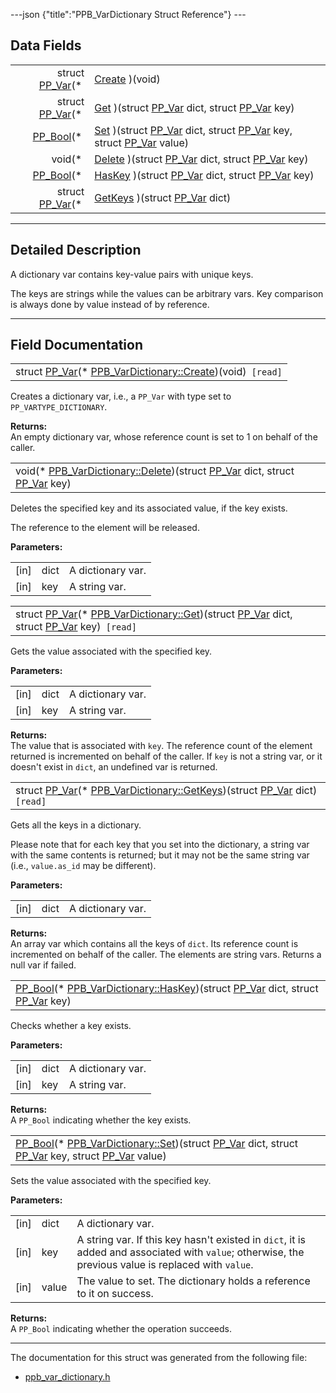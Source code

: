 ---json {"title":"PPB\_VarDictionary Struct Reference"} ---

Data Fields
-----------

<table><tbody><tr class="odd"><td style="text-align: right;">struct <a href="/docs/native-client/pepper_beta/c/struct_p_p___var/" class="el">PP_Var</a>(* </td><td><a href="/docs/native-client/pepper_beta/c/struct_p_p_b___var_dictionary__1__0#a1fad06939f6d2c711a319d6b984f45f5" class="el">Create</a> )(void)</td></tr><tr class="even"><td style="text-align: right;">struct <a href="/docs/native-client/pepper_beta/c/struct_p_p___var/" class="el">PP_Var</a>(* </td><td><a href="/docs/native-client/pepper_beta/c/struct_p_p_b___var_dictionary__1__0#ac078e850f04e097ee67cefc3a475ec77" class="el">Get</a> )(struct <a href="/docs/native-client/pepper_beta/c/struct_p_p___var/" class="el">PP_Var</a> dict, struct <a href="/docs/native-client/pepper_beta/c/struct_p_p___var/" class="el">PP_Var</a> key)</td></tr><tr class="odd"><td style="text-align: right;"><a href="/docs/native-client/pepper_beta/c/group___enums#ga4f272d99be14aacafe08dfd4ef830918" class="el">PP_Bool</a>(* </td><td><a href="/docs/native-client/pepper_beta/c/struct_p_p_b___var_dictionary__1__0#a8af80f44eaab36b5c8bc670be405dc21" class="el">Set</a> )(struct <a href="/docs/native-client/pepper_beta/c/struct_p_p___var/" class="el">PP_Var</a> dict, struct <a href="/docs/native-client/pepper_beta/c/struct_p_p___var/" class="el">PP_Var</a> key, struct <a href="/docs/native-client/pepper_beta/c/struct_p_p___var/" class="el">PP_Var</a> value)</td></tr><tr class="even"><td style="text-align: right;">void(* </td><td><a href="/docs/native-client/pepper_beta/c/struct_p_p_b___var_dictionary__1__0#a2df16916e3bd3ecc2de6e27100bb71db" class="el">Delete</a> )(struct <a href="/docs/native-client/pepper_beta/c/struct_p_p___var/" class="el">PP_Var</a> dict, struct <a href="/docs/native-client/pepper_beta/c/struct_p_p___var/" class="el">PP_Var</a> key)</td></tr><tr class="odd"><td style="text-align: right;"><a href="/docs/native-client/pepper_beta/c/group___enums#ga4f272d99be14aacafe08dfd4ef830918" class="el">PP_Bool</a>(* </td><td><a href="/docs/native-client/pepper_beta/c/struct_p_p_b___var_dictionary__1__0#a2b7c0b449352d77b0c36c2bdb270eb9a" class="el">HasKey</a> )(struct <a href="/docs/native-client/pepper_beta/c/struct_p_p___var/" class="el">PP_Var</a> dict, struct <a href="/docs/native-client/pepper_beta/c/struct_p_p___var/" class="el">PP_Var</a> key)</td></tr><tr class="even"><td style="text-align: right;">struct <a href="/docs/native-client/pepper_beta/c/struct_p_p___var/" class="el">PP_Var</a>(* </td><td><a href="/docs/native-client/pepper_beta/c/struct_p_p_b___var_dictionary__1__0#ab481ddec5b69bf964b63e859decc1e97" class="el">GetKeys</a> )(struct <a href="/docs/native-client/pepper_beta/c/struct_p_p___var/" class="el">PP_Var</a> dict)</td></tr></tbody></table>

------------------------------------------------------------------------

<span id="details" class="anchor" style="margin: 0;"></span>

Detailed Description
--------------------

A dictionary var contains key-value pairs with unique keys.

The keys are strings while the values can be arbitrary vars. Key comparison is always done by value instead of by reference.

------------------------------------------------------------------------

Field Documentation
-------------------

<span id="a1fad06939f6d2c711a319d6b984f45f5" class="anchor" style="margin: 0;"></span>

<table><tbody><tr class="odd"><td>struct <a href="/docs/native-client/pepper_beta/c/struct_p_p___var/" class="el">PP_Var</a>(* <a href="/docs/native-client/pepper_beta/c/struct_p_p_b___var_dictionary__1__0#a1fad06939f6d2c711a319d6b984f45f5" class="el">PPB_VarDictionary::Create</a>)(void)<code> [read]</code></td></tr></tbody></table>

Creates a dictionary var, i.e., a `PP_Var` with type set to `PP_VARTYPE_DICTIONARY`.

**Returns:**  
An empty dictionary var, whose reference count is set to 1 on behalf of the caller.

<span id="a2df16916e3bd3ecc2de6e27100bb71db" class="anchor" style="margin: 0;"></span>

<table><tbody><tr class="odd"><td>void(* <a href="/docs/native-client/pepper_beta/c/struct_p_p_b___var_dictionary__1__0#a2df16916e3bd3ecc2de6e27100bb71db" class="el">PPB_VarDictionary::Delete</a>)(struct <a href="/docs/native-client/pepper_beta/c/struct_p_p___var/" class="el">PP_Var</a> dict, struct <a href="/docs/native-client/pepper_beta/c/struct_p_p___var/" class="el">PP_Var</a> key)</td></tr></tbody></table>

Deletes the specified key and its associated value, if the key exists.

The reference to the element will be released.

**Parameters:**  
<table><tbody><tr class="odd"><td>[in]</td><td>dict</td><td>A dictionary var.</td></tr><tr class="even"><td>[in]</td><td>key</td><td>A string var.</td></tr></tbody></table>

<span id="ac078e850f04e097ee67cefc3a475ec77" class="anchor" style="margin: 0;"></span>

<table><tbody><tr class="odd"><td>struct <a href="/docs/native-client/pepper_beta/c/struct_p_p___var/" class="el">PP_Var</a>(* <a href="/docs/native-client/pepper_beta/c/struct_p_p_b___var_dictionary__1__0#ac078e850f04e097ee67cefc3a475ec77" class="el">PPB_VarDictionary::Get</a>)(struct <a href="/docs/native-client/pepper_beta/c/struct_p_p___var/" class="el">PP_Var</a> dict, struct <a href="/docs/native-client/pepper_beta/c/struct_p_p___var/" class="el">PP_Var</a> key)<code> [read]</code></td></tr></tbody></table>

Gets the value associated with the specified key.

**Parameters:**  
<table><tbody><tr class="odd"><td>[in]</td><td>dict</td><td>A dictionary var.</td></tr><tr class="even"><td>[in]</td><td>key</td><td>A string var.</td></tr></tbody></table>

<!-- -->

**Returns:**  
The value that is associated with `key`. The reference count of the element returned is incremented on behalf of the caller. If `key` is not a string var, or it doesn't exist in `dict`, an undefined var is returned.

<span id="ab481ddec5b69bf964b63e859decc1e97" class="anchor" style="margin: 0;"></span>

<table><tbody><tr class="odd"><td>struct <a href="/docs/native-client/pepper_beta/c/struct_p_p___var/" class="el">PP_Var</a>(* <a href="/docs/native-client/pepper_beta/c/struct_p_p_b___var_dictionary__1__0#ab481ddec5b69bf964b63e859decc1e97" class="el">PPB_VarDictionary::GetKeys</a>)(struct <a href="/docs/native-client/pepper_beta/c/struct_p_p___var/" class="el">PP_Var</a> dict)<code> [read]</code></td></tr></tbody></table>

Gets all the keys in a dictionary.

Please note that for each key that you set into the dictionary, a string var with the same contents is returned; but it may not be the same string var (i.e., `value.as_id` may be different).

**Parameters:**  
<table><tbody><tr class="odd"><td>[in]</td><td>dict</td><td>A dictionary var.</td></tr></tbody></table>

<!-- -->

**Returns:**  
An array var which contains all the keys of `dict`. Its reference count is incremented on behalf of the caller. The elements are string vars. Returns a null var if failed.

<span id="a2b7c0b449352d77b0c36c2bdb270eb9a" class="anchor" style="margin: 0;"></span>

<table><tbody><tr class="odd"><td><a href="/docs/native-client/pepper_beta/c/group___enums#ga4f272d99be14aacafe08dfd4ef830918" class="el">PP_Bool</a>(* <a href="/docs/native-client/pepper_beta/c/struct_p_p_b___var_dictionary__1__0#a2b7c0b449352d77b0c36c2bdb270eb9a" class="el">PPB_VarDictionary::HasKey</a>)(struct <a href="/docs/native-client/pepper_beta/c/struct_p_p___var/" class="el">PP_Var</a> dict, struct <a href="/docs/native-client/pepper_beta/c/struct_p_p___var/" class="el">PP_Var</a> key)</td></tr></tbody></table>

Checks whether a key exists.

**Parameters:**  
<table><tbody><tr class="odd"><td>[in]</td><td>dict</td><td>A dictionary var.</td></tr><tr class="even"><td>[in]</td><td>key</td><td>A string var.</td></tr></tbody></table>

<!-- -->

**Returns:**  
A `PP_Bool` indicating whether the key exists.

<span id="a8af80f44eaab36b5c8bc670be405dc21" class="anchor" style="margin: 0;"></span>

<table><tbody><tr class="odd"><td><a href="/docs/native-client/pepper_beta/c/group___enums#ga4f272d99be14aacafe08dfd4ef830918" class="el">PP_Bool</a>(* <a href="/docs/native-client/pepper_beta/c/struct_p_p_b___var_dictionary__1__0#a8af80f44eaab36b5c8bc670be405dc21" class="el">PPB_VarDictionary::Set</a>)(struct <a href="/docs/native-client/pepper_beta/c/struct_p_p___var/" class="el">PP_Var</a> dict, struct <a href="/docs/native-client/pepper_beta/c/struct_p_p___var/" class="el">PP_Var</a> key, struct <a href="/docs/native-client/pepper_beta/c/struct_p_p___var/" class="el">PP_Var</a> value)</td></tr></tbody></table>

Sets the value associated with the specified key.

**Parameters:**  
<table><tbody><tr class="odd"><td>[in]</td><td>dict</td><td>A dictionary var.</td></tr><tr class="even"><td>[in]</td><td>key</td><td>A string var. If this key hasn't existed in <code>dict</code>, it is added and associated with <code>value</code>; otherwise, the previous value is replaced with <code>value</code>.</td></tr><tr class="odd"><td>[in]</td><td>value</td><td>The value to set. The dictionary holds a reference to it on success.</td></tr></tbody></table>

<!-- -->

**Returns:**  
A `PP_Bool` indicating whether the operation succeeds.

------------------------------------------------------------------------

The documentation for this struct was generated from the following file:

-   <a href="/docs/native-client/pepper_beta/c/ppb__var__dictionary_8h/" class="el">ppb_var_dictionary.h</a>

